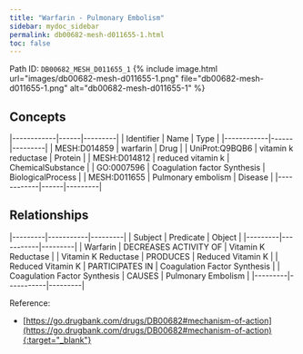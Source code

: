 ```yaml
---
title: "Warfarin - Pulmonary Embolism"
sidebar: mydoc_sidebar
permalink: db00682-mesh-d011655-1.html
toc: false 
---
```



Path ID: `DB00682_MESH_D011655_1`
{% include image.html url="images/db00682-mesh-d011655-1.png" file="db00682-mesh-d011655-1.png" alt="db00682-mesh-d011655-1" %}

## Concepts

|------------|------|---------|
| Identifier | Name | Type    |
|------------|------|---------|
| MESH:D014859 | warfarin | Drug |
| UniProt:Q9BQB6 | vitamin k reductase | Protein |
| MESH:D014812 | reduced vitamin k | ChemicalSubstance |
| GO:0007596 | Coagulation factor Synthesis | BiologicalProcess |
| MESH:D011655 | Pulmonary embolism | Disease |
|------------|------|---------|

## Relationships

|---------|-----------|---------|
| Subject | Predicate | Object  |
|---------|-----------|---------|
| Warfarin | DECREASES ACTIVITY OF | Vitamin K Reductase |
| Vitamin K Reductase | PRODUCES | Reduced Vitamin K |
| Reduced Vitamin K | PARTICIPATES IN | Coagulation Factor Synthesis |
| Coagulation Factor Synthesis | CAUSES | Pulmonary Embolism |
|---------|-----------|---------|

Reference:
  - [https://go.drugbank.com/drugs/DB00682#mechanism-of-action](https://go.drugbank.com/drugs/DB00682#mechanism-of-action){:target="_blank"}